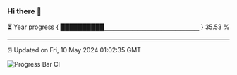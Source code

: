 ### Hi there 👋

⏳ Year progress { ██████████▁▁▁▁▁▁▁▁▁▁▁▁▁▁▁▁▁▁▁▁ } 35.53 %

---

⏰ Updated on Fri, 10 May 2024 01:02:35 GMT

![Progress Bar CI](https://github.com/liununu/liununu/workflows/Progress%20Bar%20CI/badge.svg)
